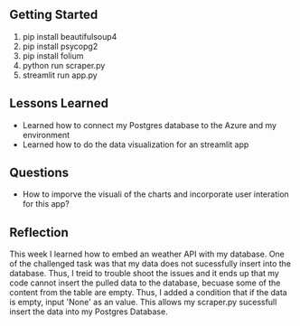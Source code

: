 ## Getting Started
1. pip install beautifulsoup4
2. pip install psycopg2
3. pip install folium
4. python run scraper.py
5. streamlit run app.py

## Lessons Learned
- Learned how to connect my Postgres database to the Azure and my environment
- Learned how to do the data visualization for an streamlit app

## Questions
- How to imporve the visuali of the charts and incorporate user interation for this app?

## Reflection
This week I learned how to embed an weather API with my database. One of the challenged task was that my data does not sucessfully insert into the database. Thus, I treid to trouble shoot the issues and it ends up that my code cannot insert the pulled data to the database, becuase some of the content from the table are empty. Thus, I added a condition that if the data is empty, input 'None' as an value. This allows my scraper.py sucessfull insert the data into my Postgres Database.